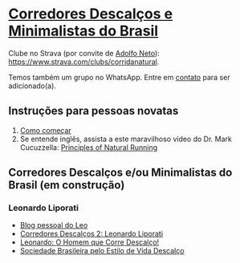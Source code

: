 # [Corredores Descalços e Minimalistas do Brasil](https://bit.ly/4bDxde6)

Clube no Strava (por convite de [Adolfo Neto](https://www.strava.com/athletes/1050605)): <https://www.strava.com/clubs/corridanatural>.

Temos também um grupo no WhatsApp. Entre em [contato](mailto:adolfo.usp@gmail.com) para ser adicionado(a). 

## Instruções para pessoas novatas

1. [Como começar](https://pes-descalcos.org/run/index.php?n=CorredoresDescal%e7os.ComoCome%e7ar)
1. Se entende inglês, assista a este maravilhoso vídeo do Dr. Mark Cucuzzella: [Principles of Natural Running](https://youtu.be/zSIDRHUWlVo?si=nLQ0xwtTa-Eg4CZj)

## Corredores Descalços e/ou Minimalistas do Brasil (em construção)

### Leonardo Liporati
  - [Blog pessoal do Leo](https://correndo-descalco.blogspot.com/) 
  - [Corredores Descalços 2: Leonardo Liporati](https://professoradolfo.blogspot.com/2012/04/corredores-descalcos-2-leonardo.html) 
  - [Leonardo: O Homem que Corre Descalço!](https://transpirando.com/2009/08/26/leonardo-o-homem-que-corre-descalco/)
  - [Sociedade Brasileira pelo Estilo de Vida Descalço](https://pes-descalcos.org/)
